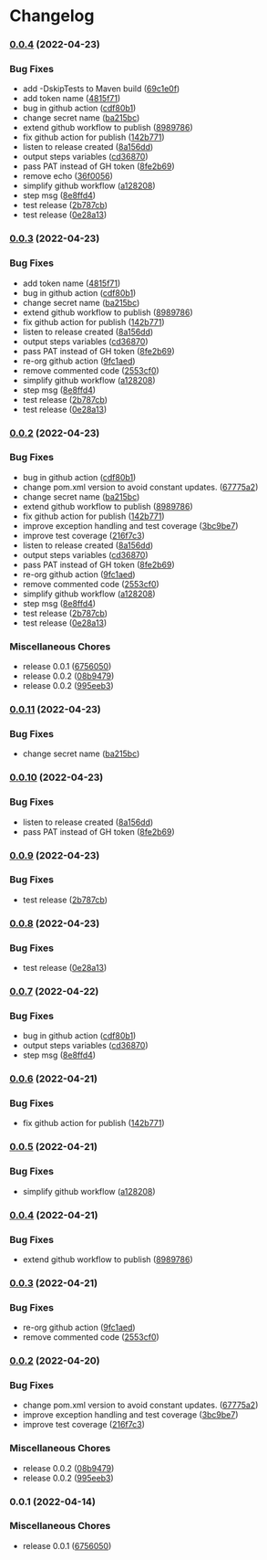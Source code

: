 # Changelog

### [0.0.4](https://github.com/remisbaima/license-checker-cyclonedx-maven-plugin/compare/v0.0.3...v0.0.4) (2022-04-23)


### Bug Fixes

* add -DskipTests to Maven build ([69c1e0f](https://github.com/remisbaima/license-checker-cyclonedx-maven-plugin/commit/69c1e0f7e7882f027648cad575a91e5f27ba0b39))
* add token name ([4815f71](https://github.com/remisbaima/license-checker-cyclonedx-maven-plugin/commit/4815f71ada05cdd4d5a4b6d1d6568526488b5829))
* bug in github action ([cdf80b1](https://github.com/remisbaima/license-checker-cyclonedx-maven-plugin/commit/cdf80b1d9b51f8307397055ad095c93d6e424619))
* change secret name ([ba215bc](https://github.com/remisbaima/license-checker-cyclonedx-maven-plugin/commit/ba215bc1c728dd2de1691b969ca1021970631d98))
* extend github workflow to publish ([8989786](https://github.com/remisbaima/license-checker-cyclonedx-maven-plugin/commit/89897860557bef62d466aadac9bcd3a2aaa16059))
* fix github action for publish ([142b771](https://github.com/remisbaima/license-checker-cyclonedx-maven-plugin/commit/142b771815b343556be682125c25ce3224f1ef09))
* listen to release created ([8a156dd](https://github.com/remisbaima/license-checker-cyclonedx-maven-plugin/commit/8a156dd333c21071d75192daf5779dd5685d36b1))
* output steps variables ([cd36870](https://github.com/remisbaima/license-checker-cyclonedx-maven-plugin/commit/cd36870aef9e279cda4e62dfab7c0443277558e2))
* pass PAT instead of GH token ([8fe2b69](https://github.com/remisbaima/license-checker-cyclonedx-maven-plugin/commit/8fe2b69fd531f4aaecbce461f699225e3fb5027c))
* remove echo ([36f0056](https://github.com/remisbaima/license-checker-cyclonedx-maven-plugin/commit/36f0056983d1cdf5a550c75fd4fdf5f8ad126e47))
* simplify github workflow ([a128208](https://github.com/remisbaima/license-checker-cyclonedx-maven-plugin/commit/a1282081979ab2297b3aabeb7c4afb6912b2160b))
* step msg ([8e8ffd4](https://github.com/remisbaima/license-checker-cyclonedx-maven-plugin/commit/8e8ffd47fbfbc79d1a6304c55c3afd66e679132f))
* test release ([2b787cb](https://github.com/remisbaima/license-checker-cyclonedx-maven-plugin/commit/2b787cb91f62db694a9378d57dffa1b3e119b00f))
* test release ([0e28a13](https://github.com/remisbaima/license-checker-cyclonedx-maven-plugin/commit/0e28a137f14c67a19e1a01c69a8f1a03c1a5eef0))

### [0.0.3](https://github.com/remisbaima/license-checker-cyclonedx-maven-plugin/compare/v0.0.2...v0.0.3) (2022-04-23)


### Bug Fixes

* add token name ([4815f71](https://github.com/remisbaima/license-checker-cyclonedx-maven-plugin/commit/4815f71ada05cdd4d5a4b6d1d6568526488b5829))
* bug in github action ([cdf80b1](https://github.com/remisbaima/license-checker-cyclonedx-maven-plugin/commit/cdf80b1d9b51f8307397055ad095c93d6e424619))
* change secret name ([ba215bc](https://github.com/remisbaima/license-checker-cyclonedx-maven-plugin/commit/ba215bc1c728dd2de1691b969ca1021970631d98))
* extend github workflow to publish ([8989786](https://github.com/remisbaima/license-checker-cyclonedx-maven-plugin/commit/89897860557bef62d466aadac9bcd3a2aaa16059))
* fix github action for publish ([142b771](https://github.com/remisbaima/license-checker-cyclonedx-maven-plugin/commit/142b771815b343556be682125c25ce3224f1ef09))
* listen to release created ([8a156dd](https://github.com/remisbaima/license-checker-cyclonedx-maven-plugin/commit/8a156dd333c21071d75192daf5779dd5685d36b1))
* output steps variables ([cd36870](https://github.com/remisbaima/license-checker-cyclonedx-maven-plugin/commit/cd36870aef9e279cda4e62dfab7c0443277558e2))
* pass PAT instead of GH token ([8fe2b69](https://github.com/remisbaima/license-checker-cyclonedx-maven-plugin/commit/8fe2b69fd531f4aaecbce461f699225e3fb5027c))
* re-org github action ([9fc1aed](https://github.com/remisbaima/license-checker-cyclonedx-maven-plugin/commit/9fc1aed6eed91e1fbda711b6722a2c3de5478b69))
* remove commented code ([2553cf0](https://github.com/remisbaima/license-checker-cyclonedx-maven-plugin/commit/2553cf0ed4c0385611d211ae8aa638525ee78744))
* simplify github workflow ([a128208](https://github.com/remisbaima/license-checker-cyclonedx-maven-plugin/commit/a1282081979ab2297b3aabeb7c4afb6912b2160b))
* step msg ([8e8ffd4](https://github.com/remisbaima/license-checker-cyclonedx-maven-plugin/commit/8e8ffd47fbfbc79d1a6304c55c3afd66e679132f))
* test release ([2b787cb](https://github.com/remisbaima/license-checker-cyclonedx-maven-plugin/commit/2b787cb91f62db694a9378d57dffa1b3e119b00f))
* test release ([0e28a13](https://github.com/remisbaima/license-checker-cyclonedx-maven-plugin/commit/0e28a137f14c67a19e1a01c69a8f1a03c1a5eef0))

### [0.0.2](https://github.com/remisbaima/license-checker-cyclonedx-maven-plugin/compare/v0.0.11...v0.0.2) (2022-04-23)


### Bug Fixes

* bug in github action ([cdf80b1](https://github.com/remisbaima/license-checker-cyclonedx-maven-plugin/commit/cdf80b1d9b51f8307397055ad095c93d6e424619))
* change pom.xml version to avoid constant updates. ([67775a2](https://github.com/remisbaima/license-checker-cyclonedx-maven-plugin/commit/67775a2f6d7f627dc3310b70635377bc7486d93f))
* change secret name ([ba215bc](https://github.com/remisbaima/license-checker-cyclonedx-maven-plugin/commit/ba215bc1c728dd2de1691b969ca1021970631d98))
* extend github workflow to publish ([8989786](https://github.com/remisbaima/license-checker-cyclonedx-maven-plugin/commit/89897860557bef62d466aadac9bcd3a2aaa16059))
* fix github action for publish ([142b771](https://github.com/remisbaima/license-checker-cyclonedx-maven-plugin/commit/142b771815b343556be682125c25ce3224f1ef09))
* improve exception handling and test coverage ([3bc9be7](https://github.com/remisbaima/license-checker-cyclonedx-maven-plugin/commit/3bc9be7fde9f85e17b1bb4b0768c720a2662c8e8))
* improve test coverage ([216f7c3](https://github.com/remisbaima/license-checker-cyclonedx-maven-plugin/commit/216f7c3cb25b7b229d4140cb51edf41d7f470517))
* listen to release created ([8a156dd](https://github.com/remisbaima/license-checker-cyclonedx-maven-plugin/commit/8a156dd333c21071d75192daf5779dd5685d36b1))
* output steps variables ([cd36870](https://github.com/remisbaima/license-checker-cyclonedx-maven-plugin/commit/cd36870aef9e279cda4e62dfab7c0443277558e2))
* pass PAT instead of GH token ([8fe2b69](https://github.com/remisbaima/license-checker-cyclonedx-maven-plugin/commit/8fe2b69fd531f4aaecbce461f699225e3fb5027c))
* re-org github action ([9fc1aed](https://github.com/remisbaima/license-checker-cyclonedx-maven-plugin/commit/9fc1aed6eed91e1fbda711b6722a2c3de5478b69))
* remove commented code ([2553cf0](https://github.com/remisbaima/license-checker-cyclonedx-maven-plugin/commit/2553cf0ed4c0385611d211ae8aa638525ee78744))
* simplify github workflow ([a128208](https://github.com/remisbaima/license-checker-cyclonedx-maven-plugin/commit/a1282081979ab2297b3aabeb7c4afb6912b2160b))
* step msg ([8e8ffd4](https://github.com/remisbaima/license-checker-cyclonedx-maven-plugin/commit/8e8ffd47fbfbc79d1a6304c55c3afd66e679132f))
* test release ([2b787cb](https://github.com/remisbaima/license-checker-cyclonedx-maven-plugin/commit/2b787cb91f62db694a9378d57dffa1b3e119b00f))
* test release ([0e28a13](https://github.com/remisbaima/license-checker-cyclonedx-maven-plugin/commit/0e28a137f14c67a19e1a01c69a8f1a03c1a5eef0))


### Miscellaneous Chores

* release 0.0.1 ([6756050](https://github.com/remisbaima/license-checker-cyclonedx-maven-plugin/commit/675605065fb1e1b4f54cc5fa930523aee49eadf7))
* release 0.0.2 ([08b9479](https://github.com/remisbaima/license-checker-cyclonedx-maven-plugin/commit/08b94798c56f5a494fa6116f5cac92bac7726201))
* release 0.0.2 ([995eeb3](https://github.com/remisbaima/license-checker-cyclonedx-maven-plugin/commit/995eeb3e5e6402be336d631ae7af05f84ba13731))

### [0.0.11](https://github.com/remisbaima/license-checker-cyclonedx-maven-plugin/compare/v0.0.10...v0.0.11) (2022-04-23)


### Bug Fixes

* change secret name ([ba215bc](https://github.com/remisbaima/license-checker-cyclonedx-maven-plugin/commit/ba215bc1c728dd2de1691b969ca1021970631d98))

### [0.0.10](https://github.com/remisbaima/license-checker-cyclonedx-maven-plugin/compare/v0.0.9...v0.0.10) (2022-04-23)


### Bug Fixes

* listen to release created ([8a156dd](https://github.com/remisbaima/license-checker-cyclonedx-maven-plugin/commit/8a156dd333c21071d75192daf5779dd5685d36b1))
* pass PAT instead of GH token ([8fe2b69](https://github.com/remisbaima/license-checker-cyclonedx-maven-plugin/commit/8fe2b69fd531f4aaecbce461f699225e3fb5027c))

### [0.0.9](https://github.com/remisbaima/license-checker-cyclonedx-maven-plugin/compare/v0.0.8...v0.0.9) (2022-04-23)


### Bug Fixes

* test release ([2b787cb](https://github.com/remisbaima/license-checker-cyclonedx-maven-plugin/commit/2b787cb91f62db694a9378d57dffa1b3e119b00f))

### [0.0.8](https://github.com/remisbaima/license-checker-cyclonedx-maven-plugin/compare/v0.0.7...v0.0.8) (2022-04-23)


### Bug Fixes

* test release ([0e28a13](https://github.com/remisbaima/license-checker-cyclonedx-maven-plugin/commit/0e28a137f14c67a19e1a01c69a8f1a03c1a5eef0))

### [0.0.7](https://github.com/remisbaima/license-checker-cyclonedx-maven-plugin/compare/v0.0.6...v0.0.7) (2022-04-22)


### Bug Fixes

* bug in github action ([cdf80b1](https://github.com/remisbaima/license-checker-cyclonedx-maven-plugin/commit/cdf80b1d9b51f8307397055ad095c93d6e424619))
* output steps variables ([cd36870](https://github.com/remisbaima/license-checker-cyclonedx-maven-plugin/commit/cd36870aef9e279cda4e62dfab7c0443277558e2))
* step msg ([8e8ffd4](https://github.com/remisbaima/license-checker-cyclonedx-maven-plugin/commit/8e8ffd47fbfbc79d1a6304c55c3afd66e679132f))

### [0.0.6](https://github.com/remisbaima/license-checker-cyclonedx-maven-plugin/compare/v0.0.5...v0.0.6) (2022-04-21)


### Bug Fixes

* fix github action for publish ([142b771](https://github.com/remisbaima/license-checker-cyclonedx-maven-plugin/commit/142b771815b343556be682125c25ce3224f1ef09))

### [0.0.5](https://github.com/remisbaima/license-checker-cyclonedx-maven-plugin/compare/v0.0.4...v0.0.5) (2022-04-21)


### Bug Fixes

* simplify github workflow ([a128208](https://github.com/remisbaima/license-checker-cyclonedx-maven-plugin/commit/a1282081979ab2297b3aabeb7c4afb6912b2160b))

### [0.0.4](https://github.com/remisbaima/license-checker-cyclonedx-maven-plugin/compare/v0.0.3...v0.0.4) (2022-04-21)


### Bug Fixes

* extend github workflow to publish ([8989786](https://github.com/remisbaima/license-checker-cyclonedx-maven-plugin/commit/89897860557bef62d466aadac9bcd3a2aaa16059))

### [0.0.3](https://github.com/remisbaima/license-checker-cyclonedx-maven-plugin/compare/v0.0.2...v0.0.3) (2022-04-21)


### Bug Fixes

* re-org github action ([9fc1aed](https://github.com/remisbaima/license-checker-cyclonedx-maven-plugin/commit/9fc1aed6eed91e1fbda711b6722a2c3de5478b69))
* remove commented code ([2553cf0](https://github.com/remisbaima/license-checker-cyclonedx-maven-plugin/commit/2553cf0ed4c0385611d211ae8aa638525ee78744))

### [0.0.2](https://github.com/remisbaima/license-checker-cyclonedx-maven-plugin/compare/v0.0.1...v0.0.2) (2022-04-20)


### Bug Fixes

* change pom.xml version to avoid constant updates. ([67775a2](https://github.com/remisbaima/license-checker-cyclonedx-maven-plugin/commit/67775a2f6d7f627dc3310b70635377bc7486d93f))
* improve exception handling and test coverage ([3bc9be7](https://github.com/remisbaima/license-checker-cyclonedx-maven-plugin/commit/3bc9be7fde9f85e17b1bb4b0768c720a2662c8e8))
* improve test coverage ([216f7c3](https://github.com/remisbaima/license-checker-cyclonedx-maven-plugin/commit/216f7c3cb25b7b229d4140cb51edf41d7f470517))


### Miscellaneous Chores

* release 0.0.2 ([08b9479](https://github.com/remisbaima/license-checker-cyclonedx-maven-plugin/commit/08b94798c56f5a494fa6116f5cac92bac7726201))
* release 0.0.2 ([995eeb3](https://github.com/remisbaima/license-checker-cyclonedx-maven-plugin/commit/995eeb3e5e6402be336d631ae7af05f84ba13731))

### 0.0.1 (2022-04-14)


### Miscellaneous Chores

* release 0.0.1 ([6756050](https://github.com/remisbaima/license-checker-cyclonedx-maven-plugin/commit/675605065fb1e1b4f54cc5fa930523aee49eadf7))
